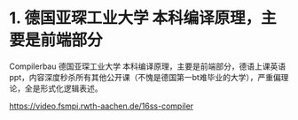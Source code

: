 # 1. 德国亚琛工业大学 本科编译原理，主要是前端部分





Compilerbau 德国亚琛工业大学 本科编译原理，主要是前端部分，德语上课英语ppt，内容深度秒杀所有其他公开课（不愧是德国第一bt难毕业的大学），严重偏理论，全是形式化逻辑表述。

https://video.fsmpi.rwth-aachen.de/16ss-compiler
